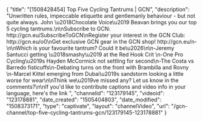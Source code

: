 {
    "title": "[1508428454] Top Five Cycling Tantrums | GCN",
    "description": "Unwritten rules, impeccable etiquette and gentlemanly behaviour - but not quite always. John \u2018Chocolate Voice\u2019 Beavan brings you our top 5 cycling tantrums.\n\nSubscribe to GCN: http:\/\/gcn.eu\/SubscribeToGCN\nRegister your interest in the GCN Club: http:\/\/gcn.eu\/o0\nGet exclusive GCN gear in the GCN shop! http:\/\/gcn.eu\/n-\n\nWhich is your favourite tantrum? Could it be\u2026\n\n-Jeremy Santucci getting \u2018smashy\u2019 at the Red Hook Crit \n-One Pro Cycling\u2019s Hayden McCormick not settling for second\n-The Costa vs Barredo fisticuffs\n-Debating turns on the front with Brambilla and Rovny \n-Marcel Kittel emerging from Dubai\u2019s sandstorm looking a little worse for wear\n\nThink we\u2019ve missed any? Let us know in the comments?\n\nIf you'd like to contribute captions and video info in your language, here's the link ",
    "channelid": "123179145",
    "videoid": "123178881",
    "date_created": "1505404803",
    "date_modified": "1508373171",
    "type": "captivate",
    "layout": "channelVideo",
    "url": "\/gcn-channel\/top-five-cycling-tantrums-gcn\/123179145-123178881"
}